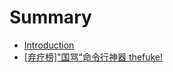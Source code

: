 # Summary

* [Introduction](README.md)
* [\[弃疗榜\]"国骂"命令行神器 thefuke!](qi-liao-699c5d22-guo-9a8222-ming-ling-xing-shen-qi-thefuke.md)

